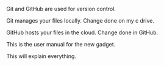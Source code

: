 Git and GitHub are used for version control.

Git manages your files locally. Change done on my c drive.

GitHub hosts your files in the cloud. Change done in GitHub.

This is the user manual for the new gadget.

This will explain everything.
